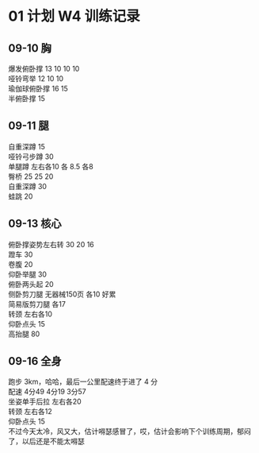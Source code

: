 # 01 计划 W4 训练记录

## 09-10 胸

爆发俯卧撑 13 10 10 10  
哑铃弯举 12 10 10  
瑜伽球俯卧撑 16 15  
半俯卧撑 15

## 09-11 腿
自重深蹲  15  
哑铃弓步蹲 30  
单腿蹲 左右各10 各 8.5 各8  
臀桥 25 25 20  
自重深蹲 30  
蛙跳 20  

## 09-13 核心

俯卧撑姿势左右转 30 20 16  
蹬车 30  
卷腹 20  
仰卧举腿 30  
俯卧两头起 20  
侧卧剪刀腿 无器械150页 各10 好累  
简易版剪刀腿 各17  
转颈 左右各10  
仰卧点头 15  
高抬腿 80

## 09-16 全身

跑步 3km，哈哈，最后一公里配速终于进了 4 分  
配速 4分49 4分19 3分57  
坐姿单手后拉 左右各20  
转颈 左右各12  
仰卧点头 15  
不过今天太冷，风又大，估计嘚瑟感冒了，哎，估计会影响下个训练周期，郁闷了，以后还是不能太嘚瑟
